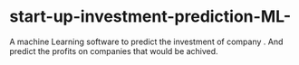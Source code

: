 # start-up-investment-prediction-ML-
A machine Learning software to predict the investment of company . And predict the profits on companies that would be achived.
